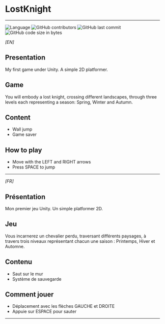 # LostKnight

---

![Language](https://img.shields.io/badge/Language-C#-blue?style=flat-square) ![GitHub contributors](https://img.shields.io/github/contributors/CreatibOfficiel/LostKnight?style=flat-square) ![GitHub last commit](https://img.shields.io/github/last-commit/CreatibOfficiel/LostKnight?style=flat-square) ![GitHub code size in bytes](https://img.shields.io/github/languages/code-size/CreatibOfficiel/LostKnight?style=flat-square)

_[EN]_

## Presentation

My first game under Unity. A simple 2D platformer.

## Game

You will embody a lost knight, crossing different landscapes, through three levels each representing a season: Spring, Winter and Autumn.

## Content

- Wall jump</br>
- Game saver</br>

## How to play

 - Move with the LEFT and RIGHT arrows</br>
 - Press SPACE to jump</br>

---

_[FR]_

## Présentation

Mon premier jeu Unity. Un simple platformer 2D.

## Jeu

Vous incarnerez un chevalier perdu, traversant différents paysages, à travers trois niveaux représentant chacun une saison : Printemps, Hiver et Automne.

## Contenu

- Saut sur le mur</br>
- Système de sauvegarde</br>

## Comment jouer

 - Déplacement avec les flèches GAUCHE et DROITE</br>
 - Appuie sur ESPACE pour sauter</br>

---
